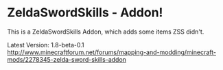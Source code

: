 ZeldaSwordSkills - Addon!
================
This is a ZeldaSwordSkills Addon, which adds some items ZSS didn't.

Latest Version: 1.8-beta-0.1
http://www.minecraftforum.net/forums/mapping-and-modding/minecraft-mods/2278345-zelda-sword-skills-addon
